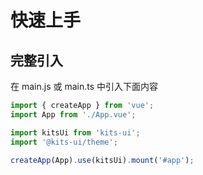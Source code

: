 # 快速上手

## 完整引入

在 main.js 或 main.ts 中引入下面内容

```js
import { createApp } from 'vue';
import App from './App.vue';

import kitsUi from 'kits-ui';
import '@kits-ui/theme';

createApp(App).use(kitsUi).mount('#app');
```
